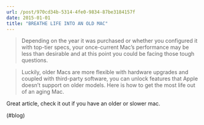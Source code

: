 ```yaml
---
url: /post/970cd34b-5314-4fe0-9834-87be3184157f
date: 2015-01-01
title: "BREATHE LIFE INTO AN OLD MAC"
---
```


> Depending on the year it was purchased or whether you configured it with top-tier specs, your once-current Mac’s performance may be less than desirable and at this point you could be facing those tough questions.

    

> Luckily, older Macs are more flexible with hardware upgrades and coupled with third-party software, you can unlock features that Apple doesn’t support on older models. Here is how to get the most life out of an aging Mac. 



Great article, check it out if you have an older or slower mac.



(#blog)